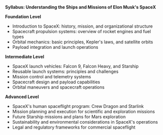 **Syllabus: Understanding the Ships and Missions of Elon Musk's SpaceX**

**Foundation Level**

* Introduction to SpaceX: history, mission, and organizational structure
* Spacecraft propulsion systems: overview of rocket engines and fuel types
* Orbital mechanics: basic principles, Kepler's laws, and satellite orbits
* Payload integration and launch operations

**Intermediate Level**

* SpaceX launch vehicles: Falcon 9, Falcon Heavy, and Starship
* Reusable launch systems: principles and challenges
* Mission control and telemetry systems
* Spacecraft design and payload capabilities
* Orbital maneuvers and spacecraft operations

**Advanced Level**

* SpaceX's human spaceflight program: Crew Dragon and Starlink
* Mission planning and execution for scientific and exploration missions
* Future Starship missions and plans for Mars exploration
* Sustainability and environmental considerations in SpaceX's operations
* Legal and regulatory frameworks for commercial spaceflight
